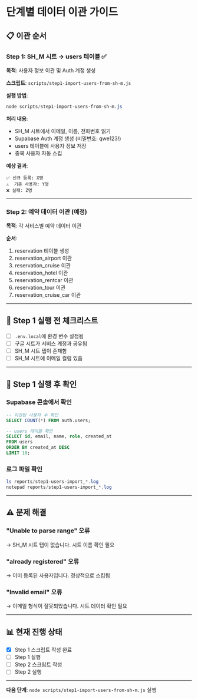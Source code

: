 # 단계별 데이터 이관 가이드

## 📋 이관 순서

### Step 1: SH_M 시트 → users 테이블 ✅
**목적**: 사용자 정보 이관 및 Auth 계정 생성

**스크립트**: `scripts/step1-import-users-from-sh-m.js`

**실행 방법**:
```powershell
node scripts/step1-import-users-from-sh-m.js
```

**처리 내용**:
- SH_M 시트에서 이메일, 이름, 전화번호 읽기
- Supabase Auth 계정 생성 (비밀번호: qwe123!)
- users 테이블에 사용자 정보 저장
- 중복 사용자 자동 스킵

**예상 결과**:
```
✅ 신규 등록: X명
⚠️  기존 사용자: Y명
❌ 실패: Z명
```

---

### Step 2: 예약 데이터 이관 (예정)
**목적**: 각 서비스별 예약 데이터 이관

**순서**:
1. reservation 테이블 생성
2. reservation_airport 이관
3. reservation_cruise 이관
4. reservation_hotel 이관
5. reservation_rentcar 이관
6. reservation_tour 이관
7. reservation_cruise_car 이관

---

## 🚀 Step 1 실행 전 체크리스트

- [ ] `.env.local`에 환경 변수 설정됨
- [ ] 구글 시트가 서비스 계정과 공유됨
- [ ] SH_M 시트 탭이 존재함
- [ ] SH_M 시트에 이메일 컬럼 있음

---

## 📝 Step 1 실행 후 확인

### Supabase 콘솔에서 확인
```sql
-- 이관된 사용자 수 확인
SELECT COUNT(*) FROM auth.users;

-- users 테이블 확인
SELECT id, email, name, role, created_at 
FROM users 
ORDER BY created_at DESC 
LIMIT 10;
```

### 로그 파일 확인
```powershell
ls reports/step1-users-import_*.log
notepad reports/step1-users-import_*.log
```

---

## ⚠️ 문제 해결

### "Unable to parse range" 오류
→ SH_M 시트 탭이 없습니다. 시트 이름 확인 필요

### "already registered" 오류
→ 이미 등록된 사용자입니다. 정상적으로 스킵됨

### "Invalid email" 오류
→ 이메일 형식이 잘못되었습니다. 시트 데이터 확인 필요

---

## 📊 현재 진행 상태

- [x] Step 1 스크립트 작성 완료
- [ ] Step 1 실행
- [ ] Step 2 스크립트 작성
- [ ] Step 2 실행

---

**다음 단계**: `node scripts/step1-import-users-from-sh-m.js` 실행
